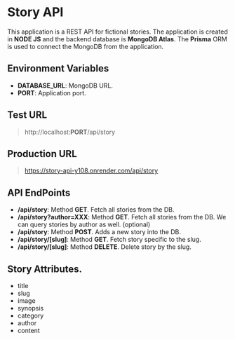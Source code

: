# Story API

This application is a REST API for fictional stories. The application is created in **NODE JS** and the backend database is **MongoDB Atlas**. The **Prisma** ORM is used to connect the MongoDB from the application.

## Environment Variables

-   **DATABASE_URL**: MongoDB URL.
-   **PORT**: Application port.

## Test URL

> http://localhost:**PORT**/api/story

## Production URL

> https://story-api-y108.onrender.com/api/story

## API EndPoints

-   **/api/story**: Method **GET**. Fetch all stories from the DB.
-   **/api/story?author=XXX**: Method **GET**. Fetch all stories from the DB. We can query stories by author as well. (optional)
-   **/api/story**: Method **POST**. Adds a new story into the DB.
-   **/api/story/[slug]**: Method **GET**. Fetch story specific to the slug.
-   **/api/story/[slug]**: Method **DELETE**. Delete story by the slug.

## Story Attributes.

-   title
-   slug
-   image
-   synopsis
-   category
-   author
-   content
